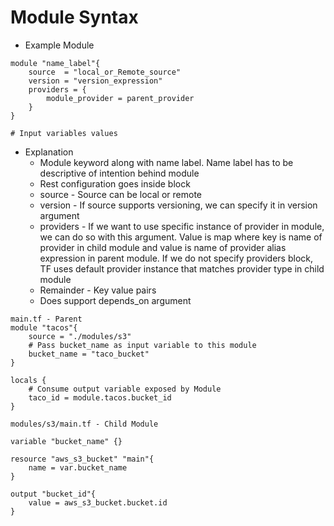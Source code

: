 # Module Syntax
- Example Module

```
module "name_label"{
    source  = "local_or_Remote_source"
    version = "version_expression"
    providers = {
        module_provider = parent_provider
    }
}

# Input variables values
```

- Explanation
    - Module keyword along with name label. Name label has to be descriptive of intention behind module
    - Rest configuration goes inside block
    - source - Source can be local or remote
    - version - If source supports versioning, we can specify it in version argument
    - providers - If we want to use specific instance of provider in module, we can do so with this argument. Value is map where key is name of provider in child module and value is name of provider alias expression in parent module. If we do not specify providers block, TF uses default provider instance that matches provider type in child module
    - Remainder - Key value pairs
    - Does support depends_on argument

```
main.tf - Parent
module "tacos"{
    source = "./modules/s3"
    # Pass bucket_name as input variable to this module
    bucket_name = "taco_bucket"
}

locals {
    # Consume output variable exposed by Module
    taco_id = module.tacos.bucket_id
}

modules/s3/main.tf - Child Module

variable "bucket_name" {}

resource "aws_s3_bucket" "main"{
    name = var.bucket_name
}

output "bucket_id"{
    value = aws_s3_bucket.bucket.id
}
```
